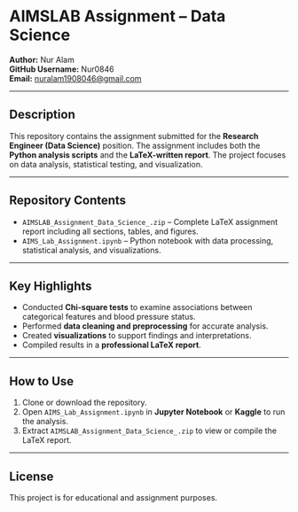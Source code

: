 # AIMSLAB Assignment – Data Science

**Author:** Nur Alam  
**GitHub Username:** Nur0846  
**Email:** nuralam1908046@gmail.com  

---

## Description
This repository contains the assignment submitted for the **Research Engineer (Data Science)** position. The assignment includes both the **Python analysis scripts** and the **LaTeX-written report**. The project focuses on data analysis, statistical testing, and visualization.

---

## Repository Contents
- `AIMSLAB_Assignment_Data_Science_.zip` – Complete LaTeX assignment report including all sections, tables, and figures.  
- `AIMS_Lab_Assignment.ipynb` – Python notebook with data processing, statistical analysis, and visualizations.

---

## Key Highlights
- Conducted **Chi-square tests** to examine associations between categorical features and blood pressure status.  
- Performed **data cleaning and preprocessing** for accurate analysis.  
- Created **visualizations** to support findings and interpretations.  
- Compiled results in a **professional LaTeX report**.

---

## How to Use
1. Clone or download the repository.  
2. Open `AIMS_Lab_Assignment.ipynb` in **Jupyter Notebook** or **Kaggle** to run the analysis.  
3. Extract `AIMSLAB_Assignment_Data_Science_.zip` to view or compile the LaTeX report.

---

## License
This project is for educational and assignment purposes.
